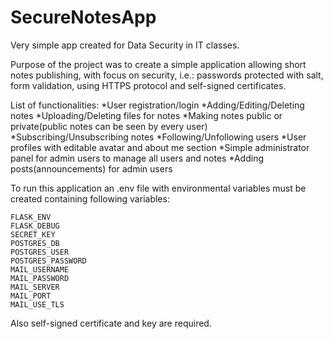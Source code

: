# SecureNotesApp
Very simple app created for Data Security in IT classes.

Purpose of the project was to create a simple application allowing short notes publishing, with focus on security, i.e.: passwords protected with salt, form validation, using HTTPS protocol and self-signed certificates.

List of functionalities:
*User registration/login
*Adding/Editing/Deleting notes
*Uploading/Deleting files for notes
*Making notes public or private(public notes can be seen by every user)
*Subscribing/Unsubscribing notes
*Following/Unfollowing users
*User profiles with editable avatar and about me section
*Simple administrator panel for admin users to manage all users and notes
*Adding posts(announcements) for admin users

To run this application an .env file with environmental variables must be created containing following variables:
```
FLASK_ENV  
FLASK_DEBUG      
SECRET_KEY 
POSTGRES_DB       
POSTGRES_USER  
POSTGRES_PASSWORD
MAIL_USERNAME
MAIL_PASSWORD
MAIL_SERVER
MAIL_PORT
MAIL_USE_TLS
```
Also self-signed certificate and key are required.
